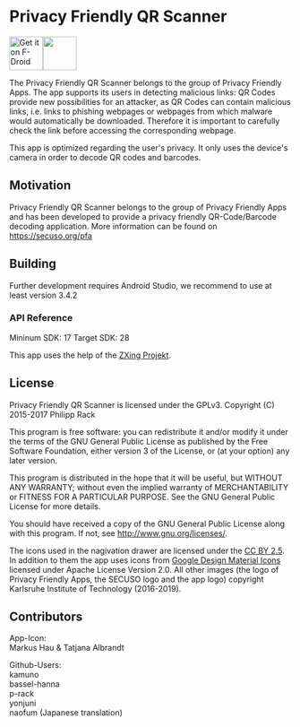 # Privacy Friendly QR Scanner

[<img src="https://f-droid.org/badge/get-it-on.png" alt="Get it on F-Droid" height="60">](https://f-droid.org/repository/browse/?fdid=com.secuso.privacyFriendlyCodeScanner)<a href="https://play.google.com/store/apps/details?id=com.secuso.privacyFriendlyCodeScanner"><img src="https://play.google.com/intl/en_us/badges/images/generic/en_badge_web_generic.png" height="60"></a>

The Privacy Friendly QR Scanner belongs to the group of Privacy Friendly Apps. The app supports its users in detecting malicious links: QR Codes provide new possibilities for an attacker, as QR Codes can contain malicious links, i.e. links to phishing webpages or webpages from which malware would automatically be downloaded. Therefore it is important to carefully check the link before accessing the corresponding webpage.

This app is optimized regarding the user's privacy. It only uses the device's camera in order to decode QR codes and barcodes.

## Motivation

Privacy Friendly QR Scanner belongs to the group of Privacy Friendly Apps and has been developed to provide a privacy friendly QR-Code/Barcode decoding application. More information can be found on https://secuso.org/pfa

## Building 

Further development requires Android Studio, we recommend to use at least version 3.4.2
 
### API Reference

Mininum SDK: 17
Target SDK: 28 

This app uses the help of the [ZXing Projekt](https://github.com/zxing).

## License

Privacy Friendly QR Scanner is licensed under the GPLv3.
Copyright (C) 2015-2017 Philipp Rack

This program is free software: you can redistribute it and/or modify
it under the terms of the GNU General Public License as published by
the Free Software Foundation, either version 3 of the License, or
(at your option) any later version.

This program is distributed in the hope that it will be useful,
but WITHOUT ANY WARRANTY; without even the implied warranty of
MERCHANTABILITY or FITNESS FOR A PARTICULAR PURPOSE.  See the
GNU General Public License for more details.

You should have received a copy of the GNU General Public License
along with this program. If not, see <http://www.gnu.org/licenses/>.

The icons used in the nagivation drawer are licensed under the [CC BY 2.5](http://creativecommons.org/licenses/by/2.5/). In addition to them the app uses icons from [Google Design Material Icons](https://design.google.com/icons/index.html) licensed under Apache License Version 2.0. All other images (the logo of Privacy Friendly Apps, the SECUSO logo and the app logo) copyright Karlsruhe Institute of Technology (2016-2019).

## Contributors

App-Icon: <br />
Markus Hau & Tatjana Albrandt<br />

Github-Users: <br />
kamuno<br />
bassel-hanna<br />
p-rack<br />
yonjuni<br />
naofum (Japanese translation)


